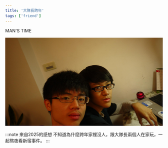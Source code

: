 ```yaml
---
title: '大隊長跨年'
tags: ['friend']
---
```

MAN'S TIME

![img](./img_ig/201212/001.jpg)

:::note 來自2025的感想
不知道為什麼跨年家裡沒人，跟大隊長兩個人在家玩，一起熬夜看新宿事件。
:::